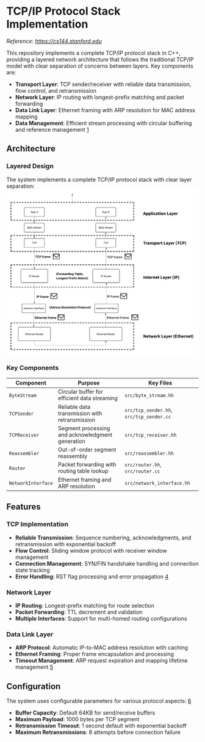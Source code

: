 # TCP/IP Protocol Stack Implementation
_Reference: https://cs144.stanford.edu_

This repository implements a complete TCP/IP protocol stack in C++, providing a layered network architecture that follows the traditional TCP/IP model with clear separation of concerns between layers. Key components are:
- **Transport Layer**: TCP sender/receiver with reliable data transmission, flow control, and retransmission
- **Network Layer**: IP routing with longest-prefix matching and packet forwarding
- **Data Link Layer**: Ethernet framing with ARP resolution for MAC address mapping
- **Data Management**: Efficient stream processing with circular buffering and reference management [1](#0-0) 
## Architecture
### Layered Design
The system implements a complete TCP/IP protocol stack with clear layer separation:
<img src="https://github.com/LuminaScript/TCP-IP-Protocol-Stack/blob/main/images/01.png?raw=true" alt="Screenshot" width="650"/>
### Key Components

| Component | Purpose | Key Files |
|-----------|---------|-----------|
| `ByteStream` | Circular buffer for efficient data streaming | `src/byte_stream.hh` | [3](#0-2) 
| `TCPSender` | Reliable data transmission with retransmission | `src/tcp_sender.hh`, `src/tcp_sender.cc` |
| `TCPReceiver` | Segment processing and acknowledgment generation | `src/tcp_receiver.hh` |
| `Reassembler` | Out-of-order segment reassembly | `src/reassembler.hh` |
| `Router` | Packet forwarding with routing table lookup | `src/router.hh`, `src/router.cc` |
| `NetworkInterface` | Ethernet framing and ARP resolution | `src/network_interface.hh` |

## Features

### TCP Implementation
- **Reliable Transmission**: Sequence numbering, acknowledgments, and retransmission with exponential backoff
- **Flow Control**: Sliding window protocol with receiver window management
- **Connection Management**: SYN/FIN handshake handling and connection state tracking
- **Error Handling**: RST flag processing and error propagation [4](#0-3) 

### Network Layer
- **IP Routing**: Longest-prefix matching for route selection
- **Packet Forwarding**: TTL decrement and validation
- **Multiple Interfaces**: Support for multi-homed routing configurations

### Data Link Layer
- **ARP Protocol**: Automatic IP-to-MAC address resolution with caching
- **Ethernet Framing**: Proper frame encapsulation and processing
- **Timeout Management**: ARP request expiration and mapping lifetime management [5](#0-4) 

## Configuration

The system uses configurable parameters for various protocol aspects: [6](#0-5) 

- **Buffer Capacity**: Default 64KB for send/receive buffers
- **Maximum Payload**: 1000 bytes per TCP segment
- **Retransmission Timeout**: 1 second default with exponential backoff
- **Maximum Retransmissions**: 8 attempts before connection failure


